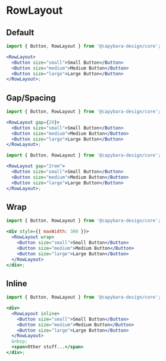 # RowLayout

## Default

```jsx filename="Default"
import { Button, RowLayout } from '@capybara-design/core';

<RowLayout>
  <Button size="small">Small Button</Button>
  <Button size="medium">Medium Button</Button>
  <Button size="large">Large Button</Button>
</RowLayout>;
```

## Gap/Spacing

```jsx filename="Gap in pixels"
import { Button, RowLayout } from '@capybara-design/core';

<RowLayout gap={20}>
  <Button size="small">Small Button</Button>
  <Button size="medium">Medium Button</Button>
  <Button size="large">Large Button</Button>
</RowLayout>;
```

```jsx filename="Gap in other units"
import { Button, RowLayout } from '@capybara-design/core';

<RowLayout gap="2rem">
  <Button size="small">Small Button</Button>
  <Button size="medium">Medium Button</Button>
  <Button size="large">Large Button</Button>
</RowLayout>;
```

## Wrap

```jsx filename="Wrap"
import { Button, RowLayout } from '@capybara-design/core';

<div style={{ maxWidth: 300 }}>
  <RowLayout wrap>
    <Button size="small">Small Button</Button>
    <Button size="medium">Medium Button</Button>
    <Button size="large">Large Button</Button>
  </RowLayout>
</div>;
```

## Inline

```jsx filename="Inline"
import { Button, RowLayout } from '@capybara-design/core';

<div>
  <RowLayout inline>
    <Button size="small">Small Button</Button>
    <Button size="medium">Medium Button</Button>
    <Button size="large">Large Button</Button>
  </RowLayout>
  &nbsp;
  <span>Other stuff...</span>
</div>;
```
